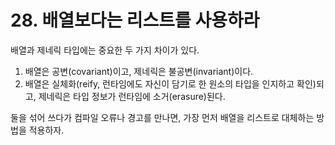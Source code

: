 # 28. 배열보다는 리스트를 사용하라

배열과 제네릭 타입에는 중요한 두 가지 차이가 있다.

1. 배열은 공변(covariant)이고, 제네릭은 불공변(invariant)이다.
2. 배열은 실체화(reify, 런타임에도 자신이 담기로 한 원소의 타입을 인지하고 확인)되고, 제네릭은 타입 정보가 런타임에 소거(erasure)된다.

둘을 섞어 쓰다가 컴파일 오류나 경고를 만나면, 가장 먼저 배열을 리스트로 대체하는 방법을 적용하자.
